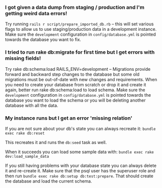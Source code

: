 ### I got given a data dump from staging / production and I'm getting weird data errors!

Try running `rails r script/prepare_imported_db.rb` – this will set various flags to allow us to use staging/production data in a development instance. Make sure the `development` configuration in `config/database.yml` is pointed towards the database you want to fix.

### I tried to run rake db:migrate for first time but I get errors with missing fields!

Try rake db:schema:load RAILS_ENV=development – Migrations provide forward and backward step changes to the database but some old migrations must be out-of-date with new changes and requirements.  When you need to create your database from scratch or drop it and create it again, better run rake db:schema:load to load schema. Make sure the `development` configuration in `config/database.yml` is pointed towards the database you want to load the schema or you will be deleting another database with all the data.

### My instance runs but I get an error 'missing relation'

If you are not sure about your db's state you can always recreate it:
`bundle exec rake db:reset`

This recreates it and runs the `db:seed` task as well.

When it succeeds you can load some sample data with:
`bundle exec rake dev:load_sample_data`

If you still having problems with your database state you can always delete it and re-create it.
Make sure that the psql user has the superuser role and then run `bundle exec rake db:setup db:test:prepare`. That should create the database and load the current schema.
